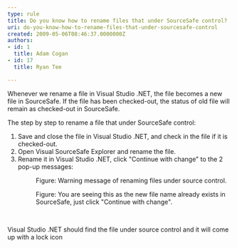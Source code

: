 ```yaml
---
type: rule
title: Do you know how to rename files that under SourceSafe control?
uri: do-you-know-how-to-rename-files-that-under-sourcesafe-control
created: 2009-05-06T08:46:37.0000000Z
authors:
- id: 1
  title: Adam Cogan
- id: 17
  title: Ryan Tee

---
```




<span class='intro'> 
  <p>Whenever we rename a file in Visual Studio .NET, the file becomes a new file in SourceSafe. If the file has been checked-out, the status of old file will remain as checked-out in SourceSafe.</p>
<p>The step by step to rename a file that under SourceSafe control&#58; </p>
 </span>


  <ol>
    <li>Save and close the file in Visual Studio .NET, and check in the file if it is checked-out. </li>
    <li>Open Visual SourceSafe Explorer and rename the file. </li>
    <li>Rename it in Visual Studio .NET, click &quot;Continue with change&quot; to the 2 pop-up messages&#58;<br>
    <dl class="image">
        <dt><img alt="" style="border-bottom&#58;0px solid;border-left&#58;0px solid;border-top&#58;0px solid;border-right&#58;0px solid;" border="0" src="/Standards/SoftwareDevelopment/RulesToBetterDotNETProjects/PublishingImages/RenameVSS1_small.jpg" /> </dt>
        <dd>Figure&#58; Warning message of renaming files under source control.</dd>
    </dl>
    <dl class="image">
        <dt><img alt="" style="border-bottom&#58;0px solid;border-left&#58;0px solid;border-top&#58;0px solid;border-right&#58;0px solid;" border="0" src="/Standards/SoftwareDevelopment/RulesToBetterDotNETProjects/PublishingImages/RenameVSS2_small.jpg" /> </dt>
        <dd>Figure&#58; You are seeing this as the new file name already exists in SourceSafe, just click &quot;Continue with change&quot;.</dd>
    </dl>
    </li>
</ol>
<p>&#160;</p>
Visual Studio .NET should find the file under source control and it will come up with a lock icon



